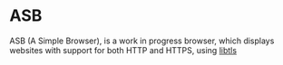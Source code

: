 # ASB
ASB (A Simple Browser), is a work in progress browser, which displays websites with support for both HTTP and HTTPS, using [libtls](http://libressl)
